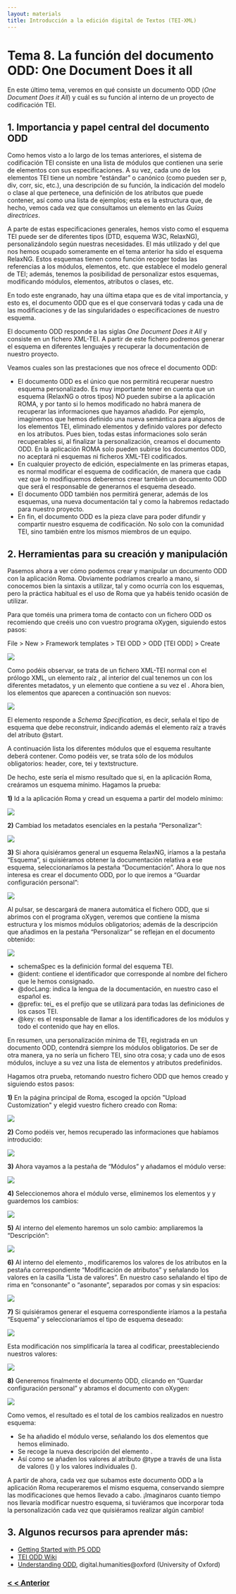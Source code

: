 ```yaml
---
layout: materials
title: Introducción a la edición digital de Textos (TEI-XML)
---
```


# Tema 8\. La función del documento ODD: One Document Does it all

En este último tema, veremos en qué consiste un documento ODD (_One Document Does it All_) y cuál es su función al interno de un proyecto de codificación TEI.

## 1\. Importancia y papel central del documento ODD

Como hemos visto a lo largo de los temas anteriores, el sistema de codificación TEI consiste en una lista de módulos que contienen una serie de elementos con sus especificaciones. A su vez, cada uno de los elementos TEI tiene un nombre “estándar” o canónico (como pueden ser <span class="code">p, div, corr, sic,</span> etc.), una descripción de su función, la indicación del modelo o clase al que pertenece, una definición de los atributos que puede contener, así como una lista de ejemplos; esta es la estructura que, de hecho, vemos cada vez que consultamos un elemento en las _Guías directrices_.

A parte de estas especificaciones generales, hemos visto como el esquema TEI puede ser de diferentes tipos (DTD, esquema W3C, RelaxNG), personalizándolo según nuestras necesidades. El más utilizado y del que nos hemos ocupado someramente en el tema anterior ha sido el esquema RelaxNG. Estos esquemas tienen como función recoger todas las referencias a los módulos, elementos, etc. que establece el modelo general de TEI; además, tenemos la posibilidad de personalizar estos esquemas, modificando módulos, elementos, atributos o clases, etc.

En todo este engranado, hay una última etapa que es de vital importancia, y esto es, el documento ODD que es el que conservará todas y cada una de las modificaciones y de las singularidades o especificaciones de nuestro esquema.

El documento ODD responde a las siglas _One Document Does it All_ y consiste en un fichero XML-TEI. A partir de este fichero podremos generar el esquema en diferentes lenguajes y recuperar la documentación de nuestro proyecto.

Veamos cuales son las prestaciones que nos ofrece el documento ODD:

*   El documento ODD es el único que nos permitirá recuperar nuestro esquema personalizado. Es muy importante tener en cuenta que un esquema (RelaxNG o otros tipos) NO pueden subirse a la aplicación ROMA, y por tanto si lo hemos modificado no habrá manera de recuperar las informaciones que hayamos añadido. Por ejemplo, imaginemos que hemos definido una nueva semántica para algunos de los elementos TEI, eliminado elementos y definido valores por defecto en los atributos. Pues bien, todas estas informaciones solo serán recuperables si, al finalizar la personalización, creamos el documento ODD. En la aplicación ROMA solo pueden subirse los documentos ODD, no aceptará ni esquemas ni ficheros XML-TEI codificados.
*   En cualquier proyecto de edición, especialmente en las primeras etapas, es normal modificar el esquema de codificación, de manera que cada vez que lo modifiquemos deberemos crear también un documento ODD que será el responsable de generarnos el esquema deseado.
*   El documento ODD también nos permitirá generar, además de los esquemas, una nueva documentación tal y como la habremos redactado para nuestro proyecto.
*   En fin, el documento ODD es la pieza clave para poder difundir y compartir nuestro esquema de codificación. No solo con la comunidad TEI, sino también entre los mismos miembros de un equipo.

## 2\. Herramientas para su creación y manipulación

Pasemos ahora a ver cómo podemos crear y manipular un documento ODD con la aplicación Roma. Obviamente podríamos crearlo a mano, si conocemos bien la sintaxis a utilizar, tal y como ocurría con los esquemas, pero la práctica habitual es el uso de Roma que ya habéis tenido ocasión de utilizar.

Para que toméis una primera toma de contacto con un fichero ODD os recomiendo que creéis uno con vuestro programa oXygen, siguiendo estos pasos:

File > New > Framework templates > TEI ODD > ODD [TEI ODD] > Create

![](img/01ODD.png)

Como podéis observar, se trata de un fichero XML-TEI normal con el prólogo XML, un elemento raíz <span class="code"><TEI></span>, al interior del cual tenemos un <span class="code"><teiheader></span> con los diferentes metadatos, y un elemento <span class="code"><text></span> que contiene a su vez el <span class="code"><body></span>. Ahora bien, los elementos que aparecen a continuación son nuevos:

![](img/02ODD.png)

El elemento <span class="code"><schemaSpec></span> responde a _Schema Specification_, es decir, señala el tipo de esquema que debe reconstruir, indicando además el elemento raíz a través del atributo <span class="code">@start</span>.

A continuación lista los diferentes módulos que el esquema resultante deberá contener. Como podéis ver, se trata sólo de los módulos obligatorios: <span class="code">header, core, tei</span> y <span class="code">textstructure</span>.

De hecho, este sería el mismo resultado que si, en la aplicación Roma, creáramos un esquema mínimo. Hagamos la prueba:

**1)** Id a la aplicación Roma y cread un esquema a partir del modelo mínimo:

![](img/03ODD.png)

**2)** Cambiad los metadatos esenciales en la pestaña “Personalizar”:

![](img/04ODD.png)

**3)** Si ahora quisiéramos general un esquema RelaxNG, iríamos a la pestaña “Esquema”, si quisiéramos obtener la documentación relativa a ese esquema, seleccionaríamos la pestaña “Documentación”. Ahora lo que nos interesa es crear el documento ODD, por lo que iremos a “Guardar configuración personal”:

![](img/05ODD.png)

Al pulsar, se descargará de manera automática el fichero ODD, que si abrimos con el programa oXygen, veremos que contiene la misma estructura y los mismos módulos obligatorios; además de la descripción que añadimos en la pestaña “Personalizar” se reflejan en el documento obtenido:

![](img/06ODD.png)

*   <span class="code">schemaSpec</span> es la definición formal del esquema TEI.
*   <span class="code">@ident</span>: contiene el identificador que corresponde al nombre del fichero que le hemos consignado.
*   <span class="code">@docLang</span>: indica la lengua de la documentación, en nuestro caso el español <span class="code">es</span>.
*   <span class="code">@prefix</span>: <span class="code">tei_</span> es el prefijo que se utilizará para todas las definiciones de los casos TEI.
*   <span class="code">@key</span>: es el responsable de llamar a los identificadores de los módulos y todo el contenido que hay en ellos.

En resumen, una personalización mínima de TEI, registrada en un documento ODD, contendrá siempre los módulos obligatorios. De ser de otra manera, ya no sería un fichero TEI, sino otra cosa; y cada uno de esos módulos, incluye a su vez una lista de elementos y atributos predefinidos.

Hagamos otra prueba, retomando nuestro fichero ODD que hemos creado y siguiendo estos pasos:

**1)** En la página principal de Roma, escoged la opción "Upload Customization" y elegid vuestro fichero creado con Roma:

![](img/07ODD.png)

**2)** Como podéis ver, hemos recuperado las informaciones que habíamos introducido:

![](img/08ODD.png)

**3)** Ahora vayamos a la pestaña de “Módulos” y añadamos el módulo <span class="code">verse</span>:

![](img/09ODD.png)

**4)** Seleccionemos ahora el módulo <span class="code">verse</span>, eliminemos los elementos <span class="code"><metDecl></span> y <span class="code"><metSym></span> y guardemos los cambios:

![](img/10ODD.png)

**5)** Al interno del elemento <span class="code"><caesura></span> haremos un solo cambio: ampliaremos la “Descripción”:

![](img/11ODD.png)

**6)** Al interno del elemento <span class="code"><rhyme></span>, modificaremos los valores de los atributos en la pestaña correspondiente “Modificación de atributos” y señalando los valores en la casilla “Lista de valores”. En nuestro caso señalando el tipo de rima en “consonante” o “asonante”, separados por comas y sin espacios:

![](img/12ODD.png)

**7)** Si quisiéramos generar el esquema correspondiente iríamos a la pestaña “Esquema” y seleccionaríamos el tipo de esquema deseado:

![](img/13ODD.png)

Esta modificación nos simplificaría la tarea al codificar, preestableciendo nuestros valores:

![](img/14ODD.png)

**8)** Generemos finalmente el documento ODD, clicando en “Guardar configuración personal” y abramos el documento con oXygen:

![](img/15ODD.png)

Como vemos, el resultado es el total de los cambios realizados en nuestro esquema:

*   Se ha añadido el módulo <span class="code">verse</span>, señalando los dos elementos que hemos eliminado.
*   Se recoge la nueva descripción del elemento <span class="code"><caesura></span>.
*   Así como se añaden los valores al atributo <span class="code">@type</span> a través de una lista de valores (<span class="code"><valList></span>) y los valores individuales (<span class="code"><valItem></span>).

A partir de ahora, cada vez que subamos este documento ODD a la aplicación Roma recuperaremos el mismo esquema, conservando siempre las modificaciones que hemos llevado a cabo. ¡Imaginaros cuanto tiempo nos llevaría modificar nuestro esquema, si tuviéramos que incorporar toda la personalización cada vez que quisiéramos realizar algún cambio!

## 3\. Algunos recursos para aprender más:

*   [Getting Started with P5 ODD](http://www.tei-c.org/Guidelines/Customization/odds.xml)
*   [TEI ODD Wiki](http://wiki.tei-c.org/index.php/ODD)
*   [Understanding ODD](http://tei.it.ox.ac.uk/Talks/2011-06-18-odd/%20), digital.humanities@oxford (University of Oxford)

### [< < Anterior](7.2.html)